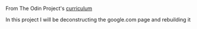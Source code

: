 From The Odin Project's [curriculum](http://www.theodinproject.com/courses/web-development-101/lessons/html-css)

In this project I will be deconstructing the google.com page and rebuilding it